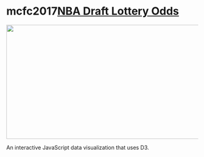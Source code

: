 # mcfc2017[NBA Draft Lottery Odds](https://nharrisanalyst.github.io/DraftLottery/)

<img width='525' height='300' src='https://dry-headland-57694.herokuapp.com/images/dataViz_img/draft_lottery_image.png'/>

An interactive JavaScript data visualization that uses D3.